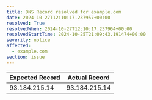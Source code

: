 ```yaml
---
title: DNS Record resolved for example.com
date: 2024-10-27T12:10:17.237957+00:00
resolved: True
resolvedWhen: 2024-10-27T12:10:17.237964+00:00
resolvedStartTime: 2024-10-25T21:09:43.191474+00:00
severity: notice
affected:
  - example.com
section: issue
---
```


| Expected Record  | Actual Record  |
|------------------|----------------|
| 93.184.215.14 | 93.184.215.14 |

